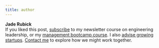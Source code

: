 ```yaml
---
title: author
---
```


**Jade Rubick** \
If you liked this post, [subscribe](/) to my newsletter course on engineering leadership, or my [management bootcamp course](/courses/). I also [advise growing startups](/about). [Contact me](/contact) to explore how we might work together. 
